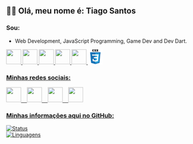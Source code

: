 ## :man_technologist:  Olá, meu nome é: Tiago Santos
### Sou:
 - Web Development, JavaScript Programming, Game Dev and Dev Dart.
 
<a href="https://html.dev" target="blank"> <img src="https://www.vectorlogo.zone/logos/w3_html5/w3_html5-icon.svg" width="40" height="40"/>
<a href="https://javaScript.dev" target="blank"> <img src="https://upload.vectorlogo.zone/logos/javascript/images/239ec8a4-163e-4792-83b6-3f6d96911757.svg" width="40" height="40"/>
<a href="https://phyton.dev" target="_blank"> <img src="https://www.vectorlogo.zone/logos/python/python-icon.svg" width="40" height="40"/>
<a href="https://dart.dev" target="_blank"> <img src="https://www.vectorlogo.zone/logos/dartlang/dartlang-icon.svg" width="40" height="40"/>
<a href="https://flutter.dev" target="_blank"> <img src="https://www.vectorlogo.zone/logos/flutterio/flutterio-icon.svg"  width="40" height="40"/>
<a href="https://www.w3schools.com/css/" target="_blank"> <img src="https://raw.githubusercontent.com/devicons/devicon/master/icons/css3/css3-original-wordmark.svg"  width="40" height="40"/>

### Minhas redes sociais:

<a href = "https://www.linkedin.com/in/tiago-santos-433083229/" target="_blank"><img src="https://www.vectorlogo.zone/logos/linkedin/linkedin-icon.svg"  width="40" height="40"/>&nbsp; &nbsp;
<a href = "https://github.com/TiagoPS2/" target="_blank"><img src="https://www.vectorlogo.zone/logos/github/github-tile.svg"  width="40" height="40"/>&nbsp; &nbsp;
<a href = "https://www.facebook.com/profile.php?id=100010771480455" target="_blank"> <img src="https://www.vectorlogo.zone/logos/facebook/facebook-official.svg"  width="40" height="40"/>&nbsp; &nbsp;
<a href = "https://www.instagram.com/tiagops.sw/" target="_blank"><img src="https://www.vectorlogo.zone/logos/instagram/instagram-icon.svg"  width="40" height="40"/> 
 
### Minhas informações aqui no GitHub:

![Status](https://github-readme-stats.vercel.app/api?username=TiagoPS2)</br>[![Linguagens](https://github-readme-stats.vercel.app/api/top-langs/?username=TiagoPS2&amp;layout=compact)](https://github.com/TiagoPS2)
